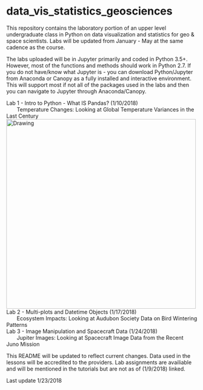 # data_vis_statistics_geosciences
This repository contains the laboratory portion of an upper level undergraduate class in Python on data visualization and 
statistics for geo &amp; space scientists. Labs will be updated from January - May at the same cadence as the course.

The labs uploaded will be in Jupyter primarily and coded in Python 3.5+. However, most of the functions and methods should work in Python 2.7. If you do not have/know what Jupyter is - you can download Python/Jupyter from Anaconda or Canopy as a fully installed and interactive environment. This will support most if not all of the packages used in the labs and then you can navigate to Jupyter through Anaconda/Canopy.

Lab 1 - Intro to Python - What IS Pandas? (1/10/2018)  
&nbsp;&nbsp;&nbsp;&nbsp;&nbsp;&nbsp; Temperature Changes: Looking at Global Temperature Variances in the Last Century
<img src="./Lab1/Example_TempVariants_GlobalYearlyAverages.png" alt="Drawing" style="width: 500px;"/>
Lab 2 - Multi-plots and Datetime Objects (1/17/2018)  
&nbsp;&nbsp;&nbsp;&nbsp;&nbsp;&nbsp; Ecosystem Impacts: Looking at Audubon Society Data on Bird Wintering Patterns  
Lab 3 - Image Manipulation and Spacecraft Data (1/24/2018)  
&nbsp;&nbsp;&nbsp;&nbsp;&nbsp;&nbsp; Jupiter Images: Looking at Spacecraft Image Data from the Recent Juno Mission  


This README will be updated to reflect current changes. Data used in the lessons will be accredited to the providers. Lab assignments are availiable and will be mentioned in the tutorials but are not as of (1/9/2018) linked. 

Last update 1/23/2018

